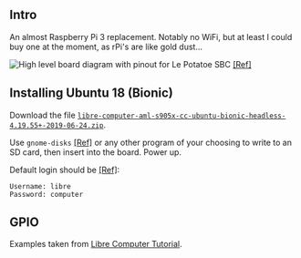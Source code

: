 ## Intro

An almost Raspberry Pi 3 replacement. Notably no WiFi, but at least I could buy one at the moment,
as rPi's are like gold dust...

![High level board diagram with pinout for Le Potatoe SBC](##IMG_DIR##/../le-potatoe-board-diagram-pinouts.png)
[[Ref]](https://docs.google.com/spreadsheets/d/1U3z0Gb8HUEfCIMkvqzmhMpJfzRqjPXq7mFLC-hvbKlE/edit#gid=0)

## Installing Ubuntu 18 (Bionic)

Download the file [`libre-computer-aml-s905x-cc-ubuntu-bionic-headless-4.19.55+-2019-06-24.zip`](http://share.loverpi.com/board/libre-computer-project/libre-computer-board-aml-s905x-cc/image/ubuntu/).

Use `gnome-disks` [[Ref]](https://support.endlessos.org/en/installation/flash-gnome-disks) or any other program of your choosing to write to an SD card, then insert into
the board. Power up.

Default login should be [[Ref]](http://wiki.loverpi.com/tutorial:sbc:libre-aml-s905x-getting-started):

```
Username: libre
Password: computer
```

## GPIO

Examples taken from [Libre Computer Tutorial](https://hub.libre.computer/t/how-to-control-gpio-via-python-3/601).


